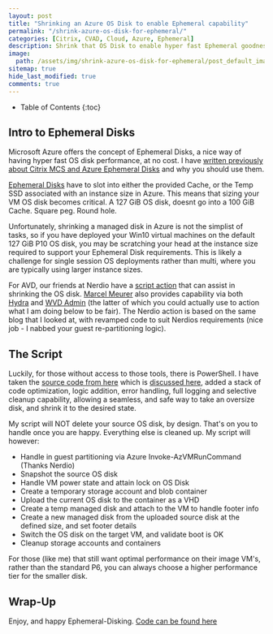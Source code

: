 ```yaml
---
layout: post
title: "Shrinking an Azure OS Disk to enable Ephemeral capability"
permalink: "/shrink-azure-os-disk-for-ephemeral/"
categories: [Citrix, CVAD, Cloud, Azure, Ephemeral]
description: Shrink that OS Disk to enable hyper fast Ephemeral goodness
image:
  path: /assets/img/shrink-azure-os-disk-for-ephemeral/post_default_image.jpg
sitemap: true
hide_last_modified: true
comments: true
---
```


<!--excerpt-->

-  Table of Contents
{:toc}

## Intro to Ephemeral Disks

Microsoft Azure offers the concept of Ephemeral Disks, a nice way of having hyper fast OS disk performance, at no cost. I have [written previously about Citrix MCS and Azure Ephemeral Disks](https://jkindon.com/citrix-mcs-and-azure-ephemeral-disks/) and why you should use them.

[Ephemeral Disks](https://docs.microsoft.com/en-us/azure/virtual-machines/ephemeral-os-disks) have to slot into either the provided Cache, or the Temp SSD associated with an instance size in Azure. This means that sizing your VM OS disk becomes critical. A 127 GiB OS disk, doesnt go into a 100 GiB Cache. Square peg. Round hole.

Unfortunately, shrinking a managed disk in Azure is not the simplist of tasks, so if you have deployed your Win10 virtual machines on the default 127 GiB P10 OS disk, you may be scratching your head at the instance size required to support your Ephemeral Disk requirements. This is likely a challenge for single session OS deployments rather than multi, where you are typically using larger instance sizes.

For AVD, our friends at Nerdio have a [script action](https://github.com/Get-Nerdio/NMW/blob/main/scripted-actions/azure-runbooks/Shrink%20OS%20Disk.ps1) that can assist in shrinking the OS disk. [Marcel Meurer](https://twitter.com/marcelmeurer) also provides capability via both [Hydra](https://github.com/MarcelMeurer/WVD-Hydra) and [WVD Admin](https://blog.itprocloud.de/Windows-Virtual-Desktop-Admin/) (the latter of which you could actually use to action what I am doing below to be fair). The Nerdio action is based on the same blog that I looked at, with revamped code to suit Nerdios requirements (nice job - I nabbed your guest re-partitioning logic).

## The Script

Luckily, for those without access to those tools, there is PowerShell. I have taken the [source code from here](https://github.com/jrudlin/Azure/blob/master/General/Shrink-AzDisk.ps1) which is [discussed here](https://jrudlin.github.io/2019-08-27-shrink-azure-vm-osdisk/), added a stack of code optimization, logic addition, error handling, full logging and selective cleanup capability, allowing a seamless, and safe way to take an oversize disk, and shrink it to the desired state.

My script will NOT delete your source OS disk, by design. That's on you to handle once you are happy. Everything else is cleaned up. My script will however:

-  Handle in guest partitioning via Azure Invoke-AzVMRunCommand (Thanks Nerdio)
-  Snapshot the source OS disk
-  Handle VM power state and attain lock on OS Disk
-  Create a temporary storage account and blob container
-  Upload the current OS disk to the container as a VHD
-  Create a temp managed disk and attach to the VM to handle footer info
-  Create a new managed disk from the uploaded source disk at the defined size, and set footer details
-  Switch the OS disk on the target VM, and validate boot is OK
-  Cleanup storage accounts and containers

For those (like me) that still want optimal performance on their image VM's, rather than the standard P6, you can always choose a higher performance tier for the smaller disk.

## Wrap-Up

Enjoy, and happy Ephemeral-Disking. [Code can be found here](https://github.com/JamesKindon/Azure/blob/master/ShrinkAzureOSDisk.ps1)